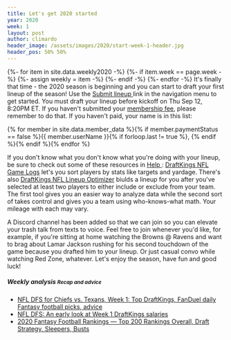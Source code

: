 ```yaml
---
title: Let's get 2020 started
year: 2020
week: 1
layout: post
author: climardo
header_image: /assets/images/2020/start-week-1-header.jpg
header_pos: 50% 50%
---
```

{%- for item in site.data.weekly2020 -%}
    {%- if item.week == page.week -%}
        {%- assign weekly = item -%}
    {%- endif -%}
{%- endfor -%}
It's finally that time - the 2020 season is beginning and you can start to draft your first lineup of the season! Use the [Submit lineup <i class="fas fa-football-ball"></i>](https://www.draftkings.com/draft/contest/91091093) link in the navigation menu to get started. You must draft your lineup before kickoff on Thu Sep 12, 8:20PM ET. If you haven't submitted your [membership fee](/rules), please remember to do that. If you haven't paid, your name is in this list:

{% for member in site.data.member_data %}{% if member.paymentStatus == false %}{{ member.userName }}{% if forloop.last != true %}, {% endif %}{% endif %}{% endfor %}

If you don't know what you don't know what you're doing with your lineup, be sure to check out some of these resources in [Help <i class="far fa-question-circle"></i>](/help): [DraftKings NFL Game Logs](https://rotogrinders.com/game-stats/nfl?site=draftkings) let's you sort players by stats like targets and yardage. There's also [DraftKings NFL Lineup Optimizer](https://www.rotowire.com/daily/nfl/optimizer.php?site=DraftKings) biulds a lineup for you after you've selected at least two players to either include or exclude from your team. The first tool gives you an easier way to analyze data while the second sort of takes control and gives you a team using who-knows-what math. Your mileage with each may vary.

A Discord channel has been added so that we can join so you can elevate your trash talk from texts to voice. Feel free to join whenever you'd like, for example, if you're sitting at home watching the Browns @ Ravens and want to brag about Lamar Jackson rushing for his second touchdown of the game because you drafted him to your lineup. Or just casual convo while watching Red Zone, whatever. Let's enjoy the season, have fun and good luck!

##### Weekly analysis <small class="text-muted">Recap and advice</small>
- [NFL DFS for Chiefs vs. Texans, Week 1: Top DraftKings, FanDuel daily Fantasy football picks, advice](https://www.cbssports.com/nfl/news/nfl-dfs-for-chiefs-vs-texans-week-1-top-draftkings-fanduel-daily-fantasy-football-picks-advice/)
- [NFL DFS: An early look at Week 1 DraftKings salaries](https://www.pff.com/news/fantasy-football-nfl-dfs-an-early-look-at-week-1-draftkings-salaries)
- [2020 Fantasy Football Rankings — Top 200 Rankings Overall, Draft Strategy, Sleepers, Busts](https://dknation.draftkings.com/playbook/2020/7/7/21316216/2020-fantasy-football-rankings-top-200-rankings-overall-draft-strategy-sleepers-bustshttps://dknation.draftkings.com/playbook/2020/7/7/21316216/2020-fantasy-football-rankings-top-200-rankings-overall-draft-strategy-sleepers-busts)